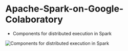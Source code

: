 # Apache-Spark-on-Google-Colaboratory
* Components for distributed execution in Spark

![Components for distributed execution in Spark](https://spark.apache.org/docs/latest/img/cluster-overview.png)
